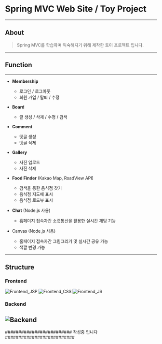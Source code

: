 # Spring MVC Web Site / Toy Project

---

## About
> Spring MVC를 학습하며 익숙해지기 위해 제작한 토이 프로젝트 입니다.

---

## Function
---
- **Membership**
	- 로그인 / 로그아웃
	- 회원 가입 / 탈퇴 / 수정
	
- **Board**
	- 글 생성 / 삭제 / 수정 / 검색
	
- **Comment**
	- 댓글 생성
	- 댓글 삭제
	
- **Gallery**
	- 사진 업로드
	- 사진 삭제
	
- **Food Finder** (Kakao Map, RoadView API)
	- 검색을 통한 음식점 찾기
	- 음식점 지도에 표시
	- 음식점 로드뷰 표시
	
- **Chat** (Node.js 사용)
	- 홈페이지 접속자간 소켓통신을 활용한 실시간 채팅 기능
	
- Canvas (Node.js 사용)
	- 홈페이지 접속자간 그림그리기 및 실시간 공유 가능
	- 색깔 변경 가능
	

---

## Structure

### Frontend
![Frontend_JSP](https://user-images.githubusercontent.com/111879447/191030636-5ccb1f5e-1c00-4cfc-9486-73151c11f364.jpg)
![Frontend_CSS](https://user-images.githubusercontent.com/111879447/191030650-dc34a3e1-6b33-4d08-8e29-6efb215c7327.jpg)
![Frontend_JS](https://user-images.githubusercontent.com/111879447/191030659-172f9c01-c3ca-4297-b1c7-96406bedceb8.jpg)


### Backend

![Backend](https://user-images.githubusercontent.com/111879447/191062344-860787db-c9fa-404f-b3ff-87326127aee2.jpg)
---

######################### 작성중 입니다 ##########################
